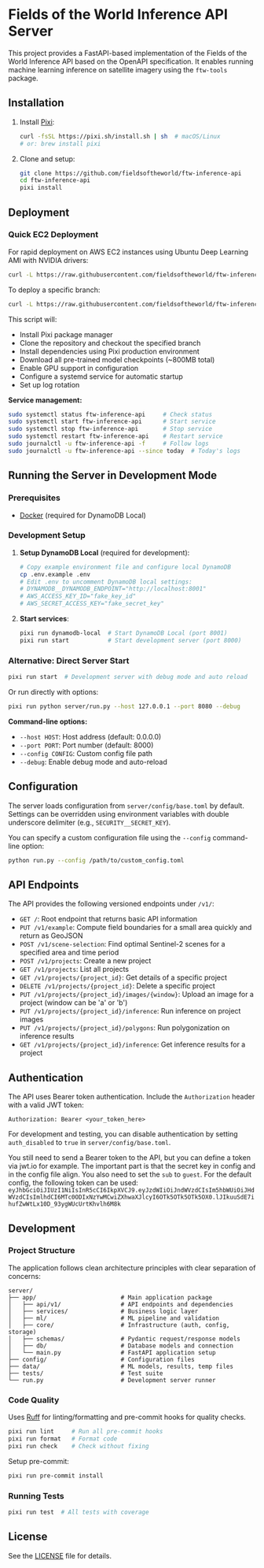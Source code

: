 # Fields of the World Inference API Server

This project provides a FastAPI-based implementation of the Fields of the World Inference API based on the OpenAPI specification. It enables running machine learning inference on satellite imagery using the `ftw-tools` package.

## Installation

1. Install [Pixi](https://pixi.sh/):
   ```bash
   curl -fsSL https://pixi.sh/install.sh | sh  # macOS/Linux
   # or: brew install pixi
   ```

2. Clone and setup:
   ```bash
   git clone https://github.com/fieldsoftheworld/ftw-inference-api
   cd ftw-inference-api
   pixi install
   ```

## Deployment

### Quick EC2 Deployment

For rapid deployment on AWS EC2 instances using Ubuntu Deep Learning AMI with NVIDIA drivers:

```bash
curl -L https://raw.githubusercontent.com/fieldsoftheworld/ftw-inference-api/main/deploy.sh | bash
```

To deploy a specific branch:
```bash
curl -L https://raw.githubusercontent.com/fieldsoftheworld/ftw-inference-api/main/deploy.sh | bash -s -- -b your-branch-name
```

This script will:
- Install Pixi package manager
- Clone the repository and checkout the specified branch
- Install dependencies using Pixi production environment
- Download all pre-trained model checkpoints (~800MB total)
- Enable GPU support in configuration
- Configure a systemd service for automatic startup
- Set up log rotation

**Service management:**
```bash
sudo systemctl status ftw-inference-api     # Check status
sudo systemctl start ftw-inference-api      # Start service
sudo systemctl stop ftw-inference-api       # Stop service
sudo systemctl restart ftw-inference-api    # Restart service
sudo journalctl -u ftw-inference-api -f     # Follow logs
sudo journalctl -u ftw-inference-api --since today  # Today's logs
```

## Running the Server in Development Mode

### Prerequisites

- [Docker](https://www.docker.com/get-started) (required for DynamoDB Local)

### Development Setup

1. **Setup DynamoDB Local** (required for development):
   ```bash
   # Copy example environment file and configure local DynamoDB
   cp .env.example .env
   # Edit .env to uncomment DynamoDB local settings:
   # DYNAMODB__DYNAMODB_ENDPOINT="http://localhost:8001"
   # AWS_ACCESS_KEY_ID="fake_key_id"
   # AWS_SECRET_ACCESS_KEY="fake_secret_key"
   ```

2. **Start services**:
   ```bash
   pixi run dynamodb-local  # Start DynamoDB Local (port 8001)
   pixi run start           # Start development server (port 8000)
   ```

### Alternative: Direct Server Start

```bash
pixi run start  # Development server with debug mode and auto reload
```

Or run directly with options:
```bash
pixi run python server/run.py --host 127.0.0.1 --port 8080 --debug
```

**Command-line options:**
- `--host HOST`: Host address (default: 0.0.0.0)
- `--port PORT`: Port number (default: 8000)
- `--config CONFIG`: Custom config file path
- `--debug`: Enable debug mode and auto-reload

## Configuration

The server loads configuration from `server/config/base.toml` by default. Settings can be overridden using environment variables with double underscore delimiter (e.g., `SECURITY__SECRET_KEY`).

You can specify a custom configuration file using the `--config` command-line option:

```bash
python run.py --config /path/to/custom_config.toml
```

## API Endpoints

The API provides the following versioned endpoints under `/v1/`:

- `GET /`: Root endpoint that returns basic API information
- `PUT /v1/example`: Compute field boundaries for a small area quickly and return as GeoJSON
- `POST /v1/scene-selection`: Find optimal Sentinel-2 scenes for a specified area and time period
- `POST /v1/projects`: Create a new project
- `GET /v1/projects`: List all projects
- `GET /v1/projects/{project_id}`: Get details of a specific project
- `DELETE /v1/projects/{project_id}`: Delete a specific project
- `PUT /v1/projects/{project_id}/images/{window}`: Upload an image for a project (window can be 'a' or 'b')
- `PUT /v1/projects/{project_id}/inference`: Run inference on project images
- `PUT /v1/projects/{project_id}/polygons`: Run polygonization on inference results
- `GET /v1/projects/{project_id}/inference`: Get inference results for a project

## Authentication

The API uses Bearer token authentication. Include the `Authorization` header with a valid JWT token:

```http
Authorization: Bearer <your_token_here>
```

For development and testing, you can disable authentication by setting `auth_disabled` to `true` in `server/config/base.toml`.

You still need to send a Bearer token to the API, but you can define a token via jwt.io for example.
The important part is that the secret key in config and in the config file align.
You also need to set the `sub` to `guest`.
For the default config, the following token can be used:
`eyJhbGciOiJIUzI1NiIsInR5cCI6IkpXVCJ9.eyJzdWIiOiJndWVzdCIsIm5hbWUiOiJHdWVzdCIsImlhdCI6MTc0ODIxNzYwMCwiZXhwaXJlcyI6OTk5OTk5OTk5OX0.lJIkuuSdE7ihufZwWtLx10D_93ygWUcUrtKhvlh6M8k`

## Development

### Project Structure

The application follows clean architecture principles with clear separation of concerns:

```
server/
├── app/                        # Main application package
│   ├── api/v1/                 # API endpoints and dependencies
│   ├── services/               # Business logic layer
│   ├── ml/                     # ML pipeline and validation
│   ├── core/                   # Infrastructure (auth, config, storage)
│   ├── schemas/                # Pydantic request/response models
│   ├── db/                     # Database models and connection
│   └── main.py                 # FastAPI application setup
├── config/                     # Configuration files
├── data/                       # ML models, results, temp files
├── tests/                      # Test suite
└── run.py                      # Development server runner
```

### Code Quality

Uses [Ruff](https://docs.astral.sh/ruff/) for linting/formatting and pre-commit hooks for quality checks.

```bash
pixi run lint     # Run all pre-commit hooks
pixi run format   # Format code
pixi run check    # Check without fixing
```

Setup pre-commit:
```bash
pixi run pre-commit install
```

### Running Tests

```bash
pixi run test  # All tests with coverage
```

## License

See the [LICENSE](LICENSE) file for details.
